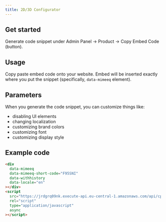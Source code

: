 ```yaml
---
title: 2D/3D Configurator
---
```


## Get started

Generate code snippet under Admin Panel -> Product -> Copy Embed Code (button).

## Usage

Copy paste embed code onto your website. Embed will be inserted exactly where you
put the snippet (specifically, `data-mimeeq` element).

## Parameters

When you generate the code snippet, you can customize things like:

- disabling UI elements
- changing localization
- customizing brand colors
- customizing font
- customizing display style

## Example code

```html
<div
  data-mimeeq
  data-mimeeq-short-code="F95SNI"
  data-withhistory
  data-locale="en"
></div>
<script
  src="https://jrdgrq09nk.execute-api.eu-central-1.amazonaws.com/api/cpq/get-embed-short-code-data?shortCode=F95SNI&html=1"
  rel="script"
  type="application/javascript"
  async
></script>
```
